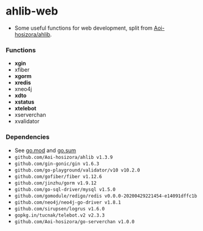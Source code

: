 # ahlib-web

+ Some useful functions for web development, split from [Aoi-hosizora/ahlib](https://github.com/Aoi-hosizora/ahlib).

### Functions

+ **xgin**
+ xfiber
+ **xgorm**
+ **xredis**
+ xneo4j
+ **xdto**
+ **xstatus**
+ **xtelebot**
+ xserverchan
+ xvalidator

### Dependencies

+ See [go.mod](./go.mod) and [go.sum](./go.sum)
+ `github.com/Aoi-hosizora/ahlib v1.3.9`
+ `github.com/gin-gonic/gin v1.6.3`
+ `github.com/go-playground/validator/v10 v10.2.0`
+ `github.com/gofiber/fiber v1.12.6`
+ `github.com/jinzhu/gorm v1.9.12`
+ `github.com/go-sql-driver/mysql v1.5.0`
+ `github.com/gomodule/redigo/redis v0.0.0-20200429221454-e14091dffc1b`
+ `github.com/neo4j/neo4j-go-driver v1.8.1`
+ `github.com/sirupsen/logrus v1.6.0`
+ `gopkg.in/tucnak/telebot.v2 v2.3.3`
+ `github.com/Aoi-hosizora/go-serverchan v1.0.0`
